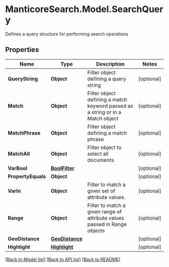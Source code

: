 # ManticoreSearch.Model.SearchQuery
Defines a query structure for performing search operations

## Properties

Name | Type | Description | Notes
------------ | ------------- | ------------- | -------------
**QueryString** | **Object** | Filter object defining a query string | [optional] 
**Match** | **Object** | Filter object defining a match keyword passed as a string or in a Match object | [optional] 
**MatchPhrase** | **Object** | Filter object defining a match phrase | [optional] 
**MatchAll** | **Object** | Filter object to select all documents | [optional] 
**VarBool** | [**BoolFilter**](BoolFilter.md) |  | [optional] 
**PropertyEquals** | **Object** |  | [optional] 
**VarIn** | **Object** | Filter to match a given set of attribute values. | [optional] 
**Range** | **Object** | Filter to match a given range of attribute values passed in Range objects | [optional] 
**GeoDistance** | [**GeoDistance**](GeoDistance.md) |  | [optional] 
**Highlight** | [**Highlight**](Highlight.md) |  | [optional] 

[[Back to Model list]](../README.md#documentation-for-models) [[Back to API list]](../README.md#documentation-for-api-endpoints) [[Back to README]](../README.md)

